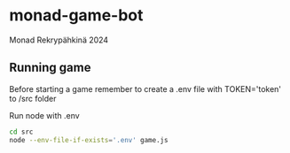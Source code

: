 # monad-game-bot

Monad Rekrypähkinä 2024 

## Running game

Before starting a game remember to create a .env file with TOKEN='token' to /src folder

Run node with .env 

```bash
cd src
node --env-file-if-exists='.env' game.js
```